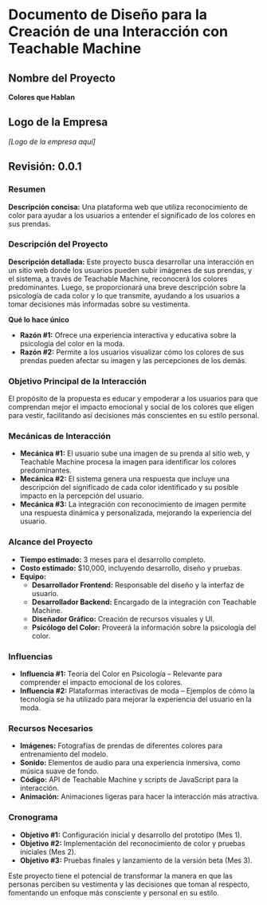 # Documento de Diseño para la Creación de una Interacción con Teachable Machine

## Nombre del Proyecto
**Colores que Hablan**

## Logo de la Empresa
*[Logo de la empresa aquí]*

## Revisión: 0.0.1

### Resumen
**Descripción concisa:** Una plataforma web que utiliza reconocimiento de color para ayudar a los usuarios a entender el significado de los colores en sus prendas.

### Descripción del Proyecto
**Descripción detallada:** Este proyecto busca desarrollar una interacción en un sitio web donde los usuarios pueden subir imágenes de sus prendas, y el sistema, a través de Teachable Machine, reconocerá los colores predominantes. Luego, se proporcionará una breve descripción sobre la psicología de cada color y lo que transmite, ayudando a los usuarios a tomar decisiones más informadas sobre su vestimenta.

**Qué lo hace único**
- **Razón #1:** Ofrece una experiencia interactiva y educativa sobre la psicología del color en la moda.
- **Razón #2:** Permite a los usuarios visualizar cómo los colores de sus prendas pueden afectar su imagen y las percepciones de los demás.

### Objetivo Principal de la Interacción
El propósito de la propuesta es educar y empoderar a los usuarios para que comprendan mejor el impacto emocional y social de los colores que eligen para vestir, facilitando así decisiones más conscientes en su estilo personal.

### Mecánicas de Interacción
- **Mecánica #1:** El usuario sube una imagen de su prenda al sitio web, y Teachable Machine procesa la imagen para identificar los colores predominantes.
- **Mecánica #2:** El sistema genera una respuesta que incluye una descripción del significado de cada color identificado y su posible impacto en la percepción del usuario.
- **Mecánica #3:** La integración con reconocimiento de imagen permite una respuesta dinámica y personalizada, mejorando la experiencia del usuario.

### Alcance del Proyecto
- **Tiempo estimado:** 3 meses para el desarrollo completo.
- **Costo estimado:** $10,000, incluyendo desarrollo, diseño y pruebas.
- **Equipo:**
  - **Desarrollador Frontend:** Responsable del diseño y la interfaz de usuario.
  - **Desarrollador Backend:** Encargado de la integración con Teachable Machine.
  - **Diseñador Gráfico:** Creación de recursos visuales y UI.
  - **Psicólogo del Color:** Proveerá la información sobre la psicología del color.

### Influencias
- **Influencia #1:** Teoría del Color en Psicología – Relevante para comprender el impacto emocional de los colores.
- **Influencia #2:** Plataformas interactivas de moda – Ejemplos de cómo la tecnología se ha utilizado para mejorar la experiencia del usuario en la moda.

### Recursos Necesarios
- **Imágenes:** Fotografías de prendas de diferentes colores para entrenamiento del modelo.
- **Sonido:** Elementos de audio para una experiencia inmersiva, como música suave de fondo.
- **Código:** API de Teachable Machine y scripts de JavaScript para la interacción.
- **Animación:** Animaciones ligeras para hacer la interacción más atractiva.

### Cronograma
- **Objetivo #1:** Configuración inicial y desarrollo del prototipo (Mes 1).
- **Objetivo #2:** Implementación del reconocimiento de color y pruebas iniciales (Mes 2).
- **Objetivo #3:** Pruebas finales y lanzamiento de la versión beta (Mes 3).

Este proyecto tiene el potencial de transformar la manera en que las personas perciben su vestimenta y las decisiones que toman al respecto, fomentando un enfoque más consciente y personal en su estilo.



